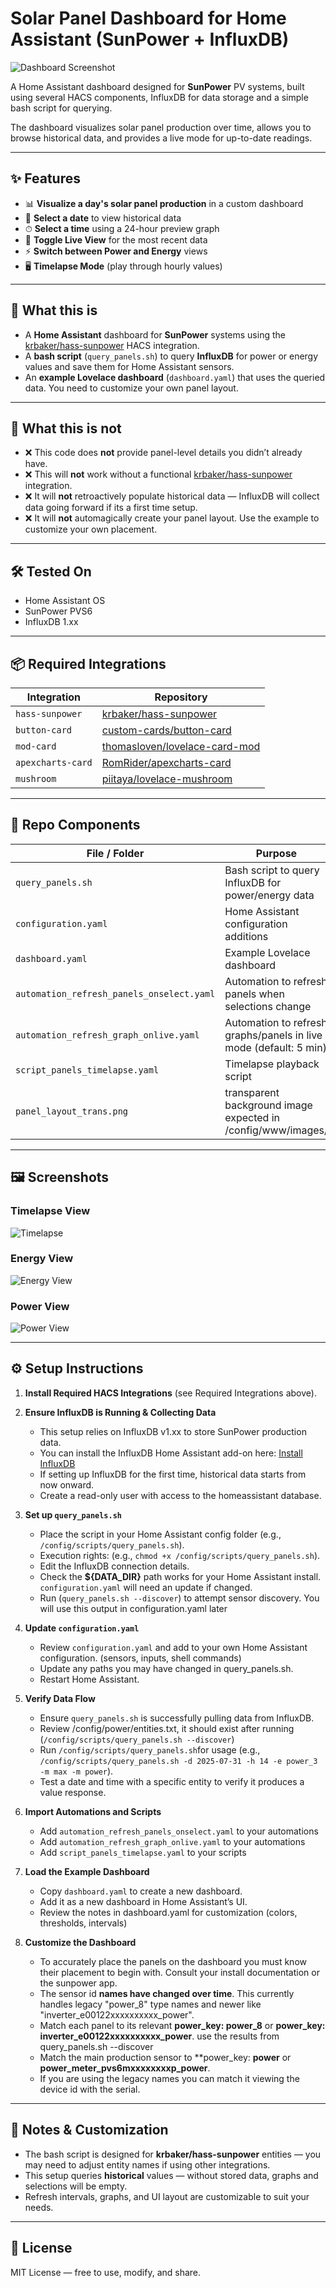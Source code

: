 # Solar Panel Dashboard for Home Assistant (SunPower + InfluxDB)

![Dashboard Screenshot](screenshots/3.png)

A Home Assistant dashboard designed for **SunPower** PV systems, built using several HACS components, InfluxDB for data storage and a simple bash script for querying.

The dashboard visualizes solar panel production over time, allows you to browse historical data, and provides a live mode for up-to-date readings.

---

## ✨ Features

- 📊 **Visualize a day's solar panel production** in a custom dashboard
- 📅 **Select a date** to view historical data
- ⏱ **Select a time** using a 24-hour preview graph
- 🔄 **Toggle Live View** for the most recent data
- ⚡ **Switch between Power and Energy** views
- 🖥 **Timelapse Mode** (play through hourly values)

---

## 📖 What this is

- A **Home Assistant** dashboard for **SunPower** systems using the [krbaker/hass-sunpower](https://github.com/krbaker/hass-sunpower) HACS integration.
- A **bash script** (`query_panels.sh`) to query **InfluxDB** for power or energy values and save them for Home Assistant sensors.
- An **example Lovelace dashboard** (`dashboard.yaml`) that uses the queried data.  You need to customize your own panel layout.

---

## 🚫 What this is not

- ❌ This code does **not** provide panel-level details you didn’t already have.
- ❌ This will **not** work without a functional [krbaker/hass-sunpower](https://github.com/krbaker/hass-sunpower) integration.
- ❌ It will **not** retroactively populate historical data — InfluxDB will collect data going forward if its a first time setup.
- ❌ It will **not** automagically create your panel layout.  Use the example to customize your own placement.   

---

## 🛠 Tested On

- Home Assistant OS
- SunPower PVS6
- InfluxDB 1.xx

---

## 📦 Required Integrations

| Integration      | Repository                                    |
|-------------------|-----------------------------------------------|
| `hass-sunpower`   | [krbaker/hass-sunpower](https://github.com/krbaker/hass-sunpower) |
| `button-card`     | [custom-cards/button-card](https://github.com/custom-cards/button-card) |
| `mod-card`        | [thomasloven/lovelace-card-mod](https://github.com/thomasloven/lovelace-card-mod) |
| `apexcharts-card` | [RomRider/apexcharts-card](https://github.com/RomRider/apexcharts-card) |
| `mushroom`        | [piitaya/lovelace-mushroom](https://github.com/piitaya/lovelace-mushroom) |

---

## 📂 Repo Components

| File / Folder                       | Purpose                                                   |
|------------------------------------|-----------------------------------------------------------|
| `query_panels.sh`                   | Bash script to query InfluxDB for power/energy data   |
| `configuration.yaml`                | Home Assistant configuration additions                    |
| `dashboard.yaml`                    | Example Lovelace dashboard                                |
| `automation_refresh_panels_onselect.yaml` | Automation to refresh panels when selections change   |
| `automation_refresh_graph_onlive.yaml`     | Automation to refresh graphs/panels in live mode (default: 5 min) |
| `script_panels_timelapse.yaml` | Timelapse playback script   |
| `panel_layout_trans.png` | transparent background image expected in /config/www/images/

---

## 🖼 Screenshots

### Timelapse View
![Timelapse](screenshots/1.png)

### Energy View
![Energy View](screenshots/2.png)

### Power View
![Power View](screenshots/3.png)

---

## ⚙️ Setup Instructions

1. **Install Required HACS Integrations** (see Required Integrations above).

2. **Ensure InfluxDB is Running & Collecting Data**
   - This setup relies on InfluxDB v1.xx to store SunPower production data.
   - You can install the InfluxDB Home Assistant add-on here: [Install InfluxDB](https://my.home-assistant.io/redirect/supervisor_addon/?addon=a0d7b954_influxdb&repository_url=https%3A%2F%2Fgithub.com%2Fhassio-addons%2Frepository)
   - If setting up InfluxDB for the first time, historical data starts from now onward.
   - Create a read-only user with access to the homeassistant database.

3. **Set up `query_panels.sh`**
   - Place the script in your Home Assistant config folder (e.g., `/config/scripts/query_panels.sh`).
   - Execution rights:   (e.g., `chmod +x /config/scripts/query_panels.sh`).
   - Edit the InfluxDB connection details.
   - Check the **${DATA_DIR}** path works for your Home Assistant install. `configuration.yaml` will need an update if changed.
   - Run (`query_panels.sh --discover`) to attempt sensor discovery. You will use this output in configuration.yaml later

4. **Update `configuration.yaml`**  
   - Review `configuration.yaml` and add to your own Home Assistant configuration. (sensors, inputs, shell commands)
   - Update any paths you may have changed in query_panels.sh.
   - Restart Home Assistant.

5. **Verify Data Flow**  
   - Ensure `query_panels.sh` is successfully pulling data from InfluxDB.
   - Review /config/power/entities.txt, it should exist after running (`/config/scripts/query_panels.sh --discover`)
   - Run `/config/scripts/query_panels.sh`for usage (e.g., `/config/scripts/query_panels.sh -d 2025-07-31 -h 14 -e power_3 -m max -m power`).
   - Test a date and time with a specific entity to verify it produces a value response.

6. **Import Automations and Scripts**  
   - Add `automation_refresh_panels_onselect.yaml` to your automations
   - Add `automation_refresh_graph_onlive.yaml` to your automations
   - Add `script_panels_timelapse.yaml` to your scripts

7. **Load the Example Dashboard**  
   - Copy `dashboard.yaml` to create a new dashboard.
   - Add it as a new dashboard in Home Assistant’s UI.
   - Review the notes in dashboard.yaml for customization (colors, thresholds, intervals)

8. **Customize the Dashboard**
   - To accurately place the panels on the dashboard you must know their placement to begin with.  Consult your install documentation or the sunpower app.
   - The sensor id **names have changed over time**.  This currently handles legacy "power_8" type names and newer like "inverter_e00122xxxxxxxxxx_power".
   - Match each panel to its relevant  **power_key: power_8**  or  **power_key: inverter_e00122xxxxxxxxxx_power**.  use the results from query_panels.sh --discover
   - Match the main production sensor to **power_key: **power** or **power_meter_pvs6mxxxxxxxxp_power**.
   - If you are using the legacy names you can match it viewing the device id with the serial.  

---

## 🧩 Notes & Customization

- The bash script is designed for **krbaker/hass-sunpower** entities — you may need to adjust entity names if using other integrations.
- This setup queries **historical** values — without stored data, graphs and selections will be empty.
- Refresh intervals, graphs, and UI layout are customizable to suit your needs.

---

## 📄 License

MIT License — free to use, modify, and share.
